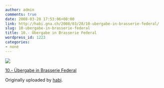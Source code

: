 ```yaml
---
author: admin
comments: true
date: 2008-03-28 17:53:06+00:00
link: http://habi.gna.ch/2008/03/28/10-ubergabe-in-brasserie-federal/
slug: 10-ubergabe-in-brasserie-federal
title: 10.- Übergabe in Brasserie Federal
wordpress_id: 1223
categories:
- none
---
```


[![](http://farm3.static.flickr.com/2319/2368556263_b4eab16d5a_m.jpg)](http://www.flickr.com/photos/habi/2368556263/)

[10.- Übergabe in Brasserie Federal](http://www.flickr.com/photos/habi/2368556263/)

Originally uploaded by [habi](http://www.flickr.com/people/habi/).
